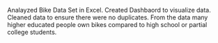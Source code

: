 Analayzed Bike Data Set in Excel. Created Dashbaord to visualize data. Cleaned data to ensure there were no duplicates. From the data many higher educated people own bikes compared to high school or partial college students.
